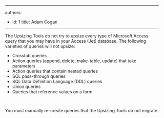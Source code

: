 

---
authors:
  - id: 1
    title: Adam Cogan
---




<span class='intro'> The Upsizing Tools do not try to upsize every type of Microsoft Access query that you may have in your Access (Jet) database. The following varieties of queries will not upsize&#58; 
 </span>


  <ul>
    <li>Crosstab queries </li>
    <li>Action queries (append, delete, make-table, update) that take parameters </li>
    <li>Action queries that contain nested queries </li>
    <li>SQL pass-through queries </li>
    <li>SQL Data Definition Language (DDL) queries </li>
    <li>Union queries </li>
    <li>Queries that reference values on a form</li>
</ul>
<p>&#160;</p>
<p>You must manually re-create queries that the Upsizing Tools do not migrate.</p>



